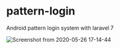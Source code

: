 # pattern-login
Android pattern login system with laravel 7

![Screenshot from 2020-05-26 17-14-44](https://user-images.githubusercontent.com/38864124/82894486-77041380-9f74-11ea-97c7-f0ab3fea5395.png)
